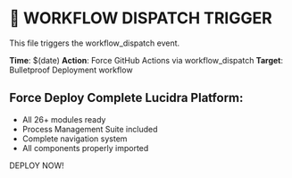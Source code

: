 # 🚀 WORKFLOW DISPATCH TRIGGER

This file triggers the workflow_dispatch event.

**Time**: $(date)
**Action**: Force GitHub Actions via workflow_dispatch
**Target**: Bulletproof Deployment workflow

## Force Deploy Complete Lucidra Platform:
- All 26+ modules ready
- Process Management Suite included
- Complete navigation system
- All components properly imported

DEPLOY NOW!